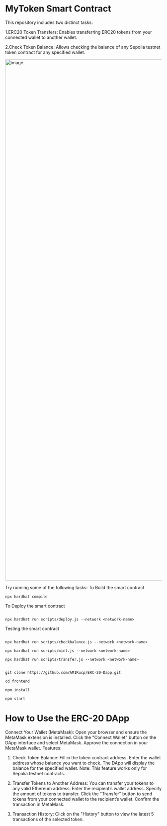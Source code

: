 # MyToken Smart Contract

This repository includes two distinct tasks:

1.ERC20 Token Transfers: Enables transferring ERC20 tokens from your connected wallet to another wallet.

2.Check Token Balance: Allows checking the balance of any Sepolia testnet token contract for any specified wallet.





<img width="1676" alt="image" src="https://github.com/user-attachments/assets/39e10751-65ee-4556-8cb1-59fd1d51aa4a" />




Try running some of the following tasks:
 To Build the smart contract
```shell
npx hardhat compile

```

To Deploy the smart contract
```shell

npx hardhat run scripts/deploy.js --network <network-name>

```
Testing the smart contract 

```shell

npx hardhat run scripts/checkbalance.js --network <network-name>

npx hardhat run scripts/mint.js --network <network-name>

npx hardhat run scripts/transfer.js --network <network-name>
```


```shell

git clone https://github.com/AMIRucp/ERC-20-Dapp.git

cd frontend

npm install

npm start 
```

# How to Use the ERC-20 DApp

Connect Your Wallet (MetaMask):
Open your browser and ensure the MetaMask extension is installed.
Click the "Connect Wallet" button on the DApp interface and select MetaMask.
Approve the connection in your MetaMask wallet.
Features:
1. Check Token Balance:
Fill in the token contract address.
Enter the wallet address whose balance you want to check.
The DApp will display the balance for the specified wallet.
Note: This feature works only for Sepolia testnet contracts.

3. Transfer Tokens to Another Address:
You can transfer your tokens to any valid Ethereum address:
Enter the recipient’s wallet address.
Specify the amount of tokens to transfer.
Click the "Transfer" button to send tokens from your connected wallet to the recipient’s wallet.
Confirm the transaction in MetaMask.

5. Transaction History:
Click on the "History" button to view the latest 5 transactions of the selected token.
